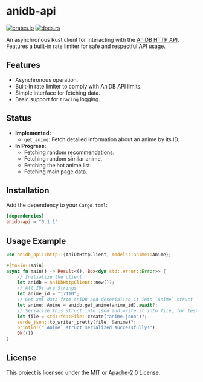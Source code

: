 # anidb-api

[![crates.io](https://img.shields.io/crates/v/anidb-api.svg)](https://crates.io/crates/anidb-api)
[![docs.rs](https://docs.rs/anidb-api/badge.svg)](https://docs.rs/anidb-api)

An asynchronous Rust client for interacting with the [AniDB HTTP API](https://wiki.anidb.net/HTTP_API_Definition). Features a built-in rate limiter for safe and respectful API usage.

## Features

*   Asynchronous operation.
*   Built-in rate limiter to comply with AniDB API limits.
*   Simple interface for fetching data.
*   Basic support for `tracing` logging.

## Status

*   **Implemented:**
    *   `get_anime`: Fetch detailed information about an anime by its ID.
*   **In Progress:**
    *   Fetching random recommendations.
    *   Fetching random similar anime.
    *   Fetching the hot anime list.
    *   Fetching main page data.

## Installation

Add the dependency to your `Cargo.toml`:

```toml
[dependencies]
anidb-api = "0.1.1"
```

## Usage Example

```rust
use anidb_api::http::{AniDbHttpClient, models::anime::Anime};

#[tokio::main]
async fn main() -> Result<(), Box<dyn std::error::Error>> {
    // Initialize the client
    let anidb = AniDbHttpClient::new()?;
    // All IDs are Strings
    let anime_id = "17110";
    // Get xml data from AniDB and deserialize it into `Anime` struct
    let anime: Anime = anidb.get_anime(anime_id).await?;
    // Serialize this struct into json and write it into file, for testing purposes
    let file = std::fs::File::create("anime.json")?;
    serde_json::to_writer_pretty(file, &anime)?;
    println!("`Anime` struct serialized successfully!");
    Ok(())
}
```

## License

This project is licensed under the [MIT](LICENSE-MIT) or [Apache-2.0](LICENSE-APACHE) License.

